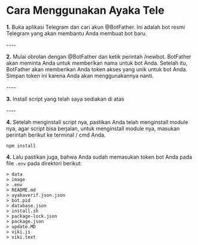 # Cara Menggunakan Ayaka Tele

<p><b>1.</b> Buka aplikasi Telegram dan cari akun @BotFather. Ini adalah bot resmi Telegram yang akan membantu Anda membuat bot baru.</p>
----
<p><b>2.</b> Mulai obrolan dengan @BotFather dan ketik perintah /newbot. BotFather akan meminta Anda untuk memberikan nama untuk bot Anda. Setelah itu, BotFather akan memberikan Anda token akses yang unik untuk bot Anda. Simpan token ini karena Anda akan menggunakannya nanti.</p>
----
<p> <b>3.</b> Install script yang telah saya sediakan di atas</p>
----
<p><b>4.</b> Setelah menginstall script nya, pastikan Anda telah menginstall module nya, agar script bisa berjalan, untuk menginstall module nya, masukan perintah berikut ke terminal / cmd Anda.</p>

```
npm install
```
<p><b>4.</b> Lalu pastikan juga, bahwa Anda sudah memasukan token bot Anda pada file <code>.env</code> pada direktori berikut:</p>

```
> data
> image
> .env
> README.md
> ayakaverif.json.json
> bot.pid
> database.json
> install.sh
> package-lock.json
> package.json
> update.MD
> viki.js
> viki.text
```
